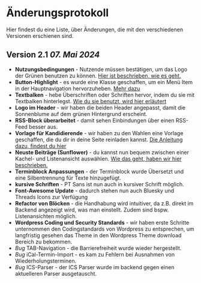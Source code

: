# Änderungsprotokoll

Hier findest du eine Liste, über Änderungen, die mit den verschiedenen Versionen erschienen sind.

## Version 2.1 *07. Mai 2024*
* **Nutzungsbedingungen** - Nutzende müssen bestätigen, um das Logo der Grünen benutzen zu können. [Hier ist beschrieben, wie es geht.](setup.md#theme-aktivieren)
* **Button-Highlight** - es wurde eine Klasse geschaffen, um ein Menü Item in der Hauptnavigation hervorzuheben. [Mehr dazu](menus.md#wie-setze-ich-einen-highlight-button)
* **Textbalken** - hebe Überschriften oder Schriften hervor, indem du sie mit Textbalken hinterlegst. [Wie du sie benutzt, wird hier erläutert](typography.md)
* **Logo im Header** - wir haben die beiden Header angepasst, damit die Sonnenblume auf dem grünen Hintergrund erscheint.
* **RSS-Block überarbeitet** - damit sehen Einbindungen über einen RSS-Feed besser aus.
* **Vorlage für Kandidierende** - wir haben zu den Wahlen eine Vorlage geschaffen, die du dir in deine Seite reinladen kannst. [Die Anleitung dazu, findest du hier](blocks.md#vorlagen)
* **Neuste Beiträge (Sunflower)** - du kannst nun bequem zwischen einer Kachel- und Listenansicht auswählen. [Wie das geht, haben wir hier beschrieben.](blocks.md#neuste-beitrage-sunflower)
* **Terminblock Anpassungen** - der Terminblock wurde Übersetzt und eine Silbentrennung für Texte hinzugefügt.
* **kursive Schriften** - PT Sans ist nun auch in kursiver Schrift möglich.
* **Font-Awesome Update** - dadurch stehen nun auch Bluesky und Threads Icons zur Verfügung
* **Refactor von Blöcken** - die Handhabung wird intuitiver, da z.B. direkt im Backend angezeigt wird, was man einstellt. Zudem sind bspw. Listenansichten möglich.
* **Wordpress Coding und Security Standards** - wir haben erste Schritte unternommen den Codingstandards von Wordpress zu entsprechen, um langfristig gesehen das Theme in den Wordpress Theme download Bereich zu bekommen.
* *Bug* TAB-Navigation - die Barrierefreiheit wurde wieder hergestellt.
* *Bug* iCal-Termin-Import - es kam zu Fehlern bei Ausnahmen von Wiederholungsterminen.
* *Bug* ICS-Parser - der ICS Parser wurde im backend gegen einen aktuelleren Parser ausgetauscht.
